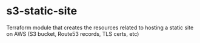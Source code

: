# s3-static-site
Terraform module that creates the resources related to hosting a static site on AWS (S3 bucket, Route53 records, TLS certs, etc)
